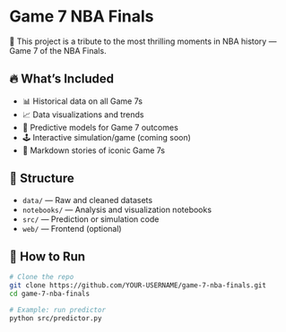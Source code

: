# Game 7 NBA Finals

🏀 This project is a tribute to the most thrilling moments in NBA history — Game 7 of the NBA Finals.

## 🔥 What’s Included

- 📊 Historical data on all Game 7s
- 📈 Data visualizations and trends
- 🧠 Predictive models for Game 7 outcomes
- 🕹️ Interactive simulation/game (coming soon)
- 📖 Markdown stories of iconic Game 7s

## 📁 Structure

- `data/` — Raw and cleaned datasets
- `notebooks/` — Analysis and visualization notebooks
- `src/` — Prediction or simulation code
- `web/` — Frontend (optional)

## 🚀 How to Run

```bash
# Clone the repo
git clone https://github.com/YOUR-USERNAME/game-7-nba-finals.git
cd game-7-nba-finals

# Example: run predictor
python src/predictor.py

